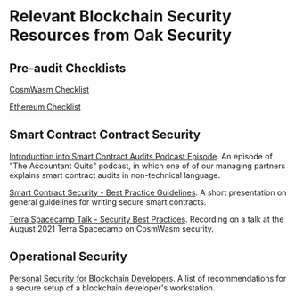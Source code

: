# Relevant Blockchain Security Resources from Oak Security

## Pre-audit Checklists

[CosmWasm Checklist](https://github.com/oak-security/resources/blob/main/checklists/CosmWasm%20Smart%20Contract%20Audit%20Checklist.pdf)

[Ethereum Checklist](https://github.com/oak-security/resources/blob/main/checklists/Ethereum%20Smart%20Contract%20Audit%20Checklist.pdf)

## Smart Contract Contract Security

[Introduction into Smart Contract Audits Podcast Episode](https://theaccountantquits.com/podcast/episode-3-stefan-beyer-on-smart-contract-audits/). An episode of "The Accountant Quits" podcast, in which one of of our managing partners explains smart contract audits in non-technical language.

[Smart Contract Security - Best Practice Guidelines](https://github.com/oak-security/resources/blob/main/docs/Smart%20Contract%20Security.pdf). A short presentation on general guidelines for writing secure smart contracts. 

[Terra Spacecamp Talk - Security Best Practices](https://www.youtube.com/watch?v=a9ScoOIXxXc). Recording on a talk at the August 2021 Terra Spacecamp on CosmWasm security. 

## Operational Security
[Personal Security for Blockchain Developers](https://github.com/oak-security/resources/blob/main/docs/Personal%20Security%20Guidelines%20for%20Blockchain%20developers.pdf). A list of recommendations for a secure setup of a blockchain developer's workstation. 